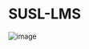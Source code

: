 # SUSL-LMS


![image](https://github.com/Rdilshan/SUSL-LMS/assets/93394383/dc22fcc4-9981-4efb-9aaa-3ab6a0eb1c2a)
